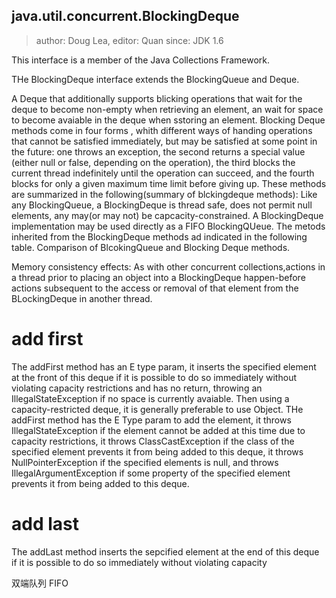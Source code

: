 ## java.util.concurrent.BlockingDeque

> author: Doug Lea, editor: Quan
> since: JDK 1.6

This interface is a member of the Java Collections Framework.

THe BlockingDeque interface extends the BlockingQueue and Deque.

A Deque that additionally supports blicking operations that wait for the deque to become non-empty when retrieving an element, an wait for space to become avaiable in the deque when sstoring an element.
Blocking Deque methods come in four forms , whith different ways of handing operations that cannot be satisfied immediately, but may be satisfied at some point in the future:
one throws an exception, the second returns a special value (either null or false, depending on the operation), the third blocks the current thread indefinitely until the operation can succeed, and the fourth blocks for only a given maximum time limit before giving up. These methods are summarized in  the following(summary of blckingdeque methods):
Like any BlockingQueue, a BlockingDeque is thread safe, does not permit null elements, any may(or may not) be capcacity-constrained.
A BlockingDeque implementation may be used directly as a FIFO BlockingQUeue. The metods inherited from the BlockingDeque methods ad indicated in the following table.
Comparison of BlcokingQueue and Blocking Deque methods.

Memory consistency effects:
As with other concurrent collections,actions in a thread prior to placing an object into a BlockingDeque happen-before actions subsequent to the access or removal of that element from the BLockingDeque in another thread.

# add first
The addFirst method has an E type param, it inserts the specified element at the front of this deque if it is possible to do so immediately without violating capacity restrictions and has no return, throwing an IllegalStateException if no space is currently avaiable. Then using a capacity-restricted deque, it is generally preferable to use Object.
THe addFirst method has the E Type param to add the element, it throws IllegalStateException if the element cannot be added at this time due to capacity restrictions, it throws ClassCastException if the class of the specified element prevents it from being added to this deque, it throws NullPointerException if the specified elements is null, and throws IllegalArgumentException if some property of the specified element prevents it from being added to this deque.

# add last
The addLast method inserts the sepcified element at the end of this deque if it is possible to do so immediately without violating capacity 

双端队列
FIFO

